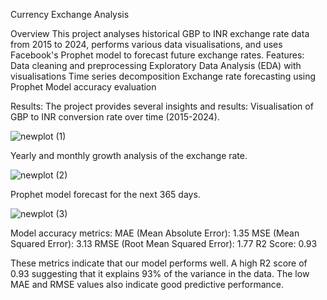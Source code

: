 Currency Exchange Analysis

Overview
This project analyses historical GBP to INR exchange rate data from 2015 to 2024, performs various data visualisations, and uses Facebook's Prophet model to forecast future exchange rates.
Features:
Data cleaning and preprocessing
Exploratory Data Analysis (EDA) with visualisations
Time series decomposition
Exchange rate forecasting using Prophet
Model accuracy evaluation

Results:
The project provides several insights and results:
Visualisation of GBP to INR conversion rate over time (2015-2024).

![newplot (1)](https://github.com/user-attachments/assets/f4fe0728-5f06-41fe-9358-c4297b215eb9)

Yearly and monthly growth analysis of the exchange rate.

![newplot (2)](https://github.com/user-attachments/assets/ab6035f1-44c8-4974-b27f-a464d9cb390e)

Prophet model forecast for the next 365 days.

![newplot (3)](https://github.com/user-attachments/assets/bc25c101-fe33-49ee-8583-ef2f67e89be1)


Model accuracy metrics:
MAE (Mean Absolute Error): 1.35
MSE (Mean Squared Error): 3.13
RMSE (Root Mean Squared Error): 1.77
R2 Score: 0.93

These metrics indicate that our model performs well. A high R2 score of 0.93 suggesting that it explains 93% of the variance in the data. The low MAE and RMSE values also indicate good predictive performance.
